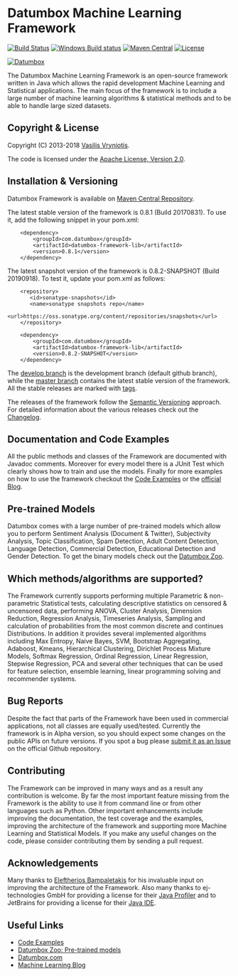 Datumbox Machine Learning Framework
===================================
[![Build Status](https://api.travis-ci.org/datumbox/datumbox-framework.svg)](https://travis-ci.org/datumbox/datumbox-framework) [![Windows Build status](https://ci.appveyor.com/api/projects/status/2aqkak8kmt8ooj4i?svg=true)](https://ci.appveyor.com/project/datumbox/datumbox-framework) [![Maven Central](https://maven-badges.herokuapp.com/maven-central/com.datumbox/datumbox-framework-lib/badge.svg)](https://maven-badges.herokuapp.com/maven-central/com.datumbox/datumbox-framework-lib) [![License](https://img.shields.io/:license-apache-brightgreen.svg)](./LICENSE)

[![Datumbox](http://www.datumbox.com/img/logo.png)](http://www.datumbox.com/)

The Datumbox Machine Learning Framework is an open-source framework written in Java which allows the rapid development Machine Learning and Statistical applications. The main focus of the framework is to include a large number of machine learning algorithms & statistical methods and to be able to handle large sized datasets. 

Copyright & License
-------------------

Copyright (C) 2013-2018 [Vasilis Vryniotis](http://blog.datumbox.com/author/bbriniotis/). 

The code is licensed under the [Apache License, Version 2.0](./LICENSE).

Installation & Versioning
-------------------------

Datumbox Framework is available on [Maven Central Repository](http://search.maven.org/#search%7Cga%7C1%7Cg%3A%22com.datumbox%22%20AND%20a%3A%22datumbox-framework-lib%22). 

The latest stable version of the framework is 0.8.1 (Build 20170831). To use it, add the following snippet in your pom.xml:
```
    <dependency>
        <groupId>com.datumbox</groupId>
        <artifactId>datumbox-framework-lib</artifactId>
        <version>0.8.1</version>
    </dependency>
```

The latest snapshot version of the framework is 0.8.2-SNAPSHOT (Build 20190918). To test it, update your pom.xml as follows:
```
    <repository>
       <id>sonatype-snapshots</id>
       <name>sonatype snapshots repo</name>
       <url>https://oss.sonatype.org/content/repositories/snapshots</url>
    </repository>

    <dependency>
        <groupId>com.datumbox</groupId>
        <artifactId>datumbox-framework-lib</artifactId>
        <version>0.8.2-SNAPSHOT</version>
    </dependency>
```

The [develop branch](https://github.com/datumbox/datumbox-framework/tree/develop) is the development branch (default github branch), while the [master branch](https://github.com/datumbox/datumbox-framework/tree/master) contains the latest stable version of the framework. All the stable releases are marked with [tags](https://github.com/datumbox/datumbox-framework/releases).

The releases of the framework follow the [Semantic Versioning](http://semver.org/) approach. For detailed information about the various releases check out the [Changelog](./CHANGELOG.md).

Documentation and Code Examples
-------------------------------

All the public methods and classes of the Framework are documented with Javadoc comments. Moreover for every model there is a JUnit Test which clearly shows how to train and use the models. Finally for more examples on how to use the framework checkout the [Code Examples](https://github.com/datumbox/datumbox-framework-examples/) or the [official Blog](http://blog.datumbox.com/).

Pre-trained Models
------------------

Datumbox comes with a large number of pre-trained models which allow you to perform Sentiment Analysis (Document & Twitter), Subjectivity Analysis, Topic Classification, Spam Detection, Adult Content Detection, Language Detection, Commercial Detection, Educational Detection and Gender Detection. To get the binary models check out the [Datumbox Zoo](https://github.com/datumbox/datumbox-framework-zoo/).

Which methods/algorithms are supported?
---------------------------------------

The Framework currently supports performing multiple Parametric & non-parametric Statistical tests, calculating descriptive statistics on censored & uncensored data, performing ANOVA, Cluster Analysis, Dimension Reduction, Regression Analysis, Timeseries Analysis, Sampling and calculation of probabilities from the most common discrete and continues Distributions. In addition it provides several implemented algorithms including Max Entropy, Naive Bayes, SVM, Bootstrap Aggregating, Adaboost, Kmeans, Hierarchical Clustering, Dirichlet Process Mixture Models, Softmax Regression, Ordinal Regression, Linear Regression, Stepwise Regression, PCA and several other techniques that can be used for feature selection, ensemble learning, linear programming solving and recommender systems.

Bug Reports
-----------

Despite the fact that parts of the Framework have been used in commercial applications, not all classes are equally used/tested. Currently the framework is in Alpha version, so you should expect some changes on the public APIs on future versions. If you spot a bug please [submit it as an Issue](https://github.com/datumbox/datumbox-framework/issues) on the official Github repository. 

Contributing
------------

The Framework can be improved in many ways and as a result any contribution is welcome. By far the most important feature missing from the Framework is the ability to use it from command line or from other languages such as Python. Other important enhancements include improving the documentation, the test coverage and the examples, improving the architecture of the framework and supporting more Machine Learning and Statistical Models. If you make any useful changes on the code, please consider contributing them by sending a pull request.

Acknowledgements
----------------

Many thanks to [Eleftherios Bampaletakis](http://gr.linkedin.com/pub/eleftherios-bampaletakis/39/875/551) for his invaluable input on improving the architecture of the Framework. Also many thanks to ej-technologies GmbH for providing a license for their [Java Profiler](http://www.ej-technologies.com/products/jprofiler/overview.html) and to JetBrains for providing a license for their [Java IDE](https://www.jetbrains.com/idea/).

Useful Links
------------

- [Code Examples](https://github.com/datumbox/datumbox-framework-examples/)
- [Datumbox Zoo: Pre-trained models](https://github.com/datumbox/datumbox-framework-zoo/)
- [Datumbox.com](http://www.datumbox.com/)
- [Machine Learning Blog](http://blog.datumbox.com/)


